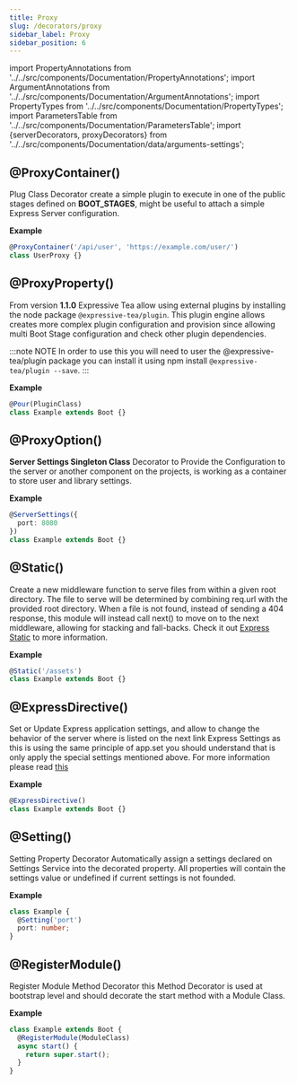 ```yaml
---
title: Proxy
slug: /decorators/proxy
sidebar_label: Proxy
sidebar_position: 6
---
```


import PropertyAnnotations from '../../src/components/Documentation/PropertyAnnotations';
import ArgumentAnnotations from '../../src/components/Documentation/ArgumentAnnotations';
import PropertyTypes from '../../src/components/Documentation/PropertyTypes';
import ParametersTable from '../../src/components/Documentation/ParametersTable';
import {serverDecorators, proxyDecorators} from '../../src/components/Documentation/data/arguments-settings';

## @ProxyContainer(<ArgumentAnnotations args={proxyDecorators.proxyContainer}/>)

Plug Class Decorator create a simple plugin to execute in one of the public stages defined on **BOOT_STAGES**, might be
useful to attach a simple Express Server configuration.

<ParametersTable args={proxyDecorators.proxyContainer} />

**Example**

```typescript
@ProxyContainer('/api/user', 'https://example.com/user/')
class UserProxy {}
```

## @ProxyProperty(<ArgumentAnnotations args={serverDecorators.pour}/>)

From version **1.1.0** Expressive Tea allow using external plugins by installing the node package `@expressive-tea/plugin`.
This plugin engine allows creates more complex plugin configuration and provision since allowing multi Boot Stage configuration
and check other plugin dependencies.

:::note NOTE
In order to use this you will need to user the @expressive-tea/plugin package you can install it using npm install `@expressive-tea/plugin --save`.
:::
<ParametersTable args={serverDecorators.pour} />

**Example**

```typescript
@Pour(PluginClass)
class Example extends Boot {}
```

## @ProxyOption(<ArgumentAnnotations args={serverDecorators.serverSettings}/>)

**Server Settings Singleton Class** Decorator to Provide the Configuration to the server or another component on the projects,
is working as a container to store user and library settings.

<ParametersTable args={serverDecorators.serverSettings} />

**Example**

```typescript
@ServerSettings({
  port: 8080
})
class Example extends Boot {}
```

## @Static(<ArgumentAnnotations args={serverDecorators.staticDecorator}/>)

Create a new middleware function to serve files from within a given root directory. The file to serve will be determined
by combining req.url with the provided root directory. When a file is not found, instead of sending a 404 response,
this module will instead call next() to move on to the next middleware, allowing for stacking and fall-backs.
Check it out [Express Static](https://expressjs.com/en/starter/static-files.html) to more information.

<ParametersTable args={serverDecorators.staticDecorator} />

**Example**

```typescript
@Static('/assets')
class Example extends Boot {}
```

## @ExpressDirective(<ArgumentAnnotations args={serverDecorators.expressDirective}/>)

Set or Update Express application settings, and allow to change the behavior of the server where is listed on the next
link Express Settings as this is using the same principle of app.set you should understand that is only apply the special
settings mentioned above. For more information please read [this](https://expressjs.com/en/4x/api.html#app.set)

<ParametersTable args={serverDecorators.expressDirective} />

**Example**

```typescript
@ExpressDirective()
class Example extends Boot {}
```

## @Setting(<ArgumentAnnotations args={serverDecorators.settings}/>)

Setting Property Decorator Automatically assign a settings declared on Settings Service into the decorated property.
All properties will contain the settings value or undefined if current settings is not founded.

<ParametersTable args={serverDecorators.settings} />

**Example**

```typescript
class Example {
  @Setting('port')
  port: number;
}
```

## @RegisterModule(<ArgumentAnnotations args={serverDecorators.registerModule}/>)

Register Module Method Decorator this Method Decorator is used at bootstrap level and should decorate the start method
with a Module Class.

<ParametersTable args={serverDecorators.registerModule} />

**Example**

```typescript
class Example extends Boot {
  @RegisterModule(ModuleClass)
  async start() {
    return super.start();
  }
}
```
